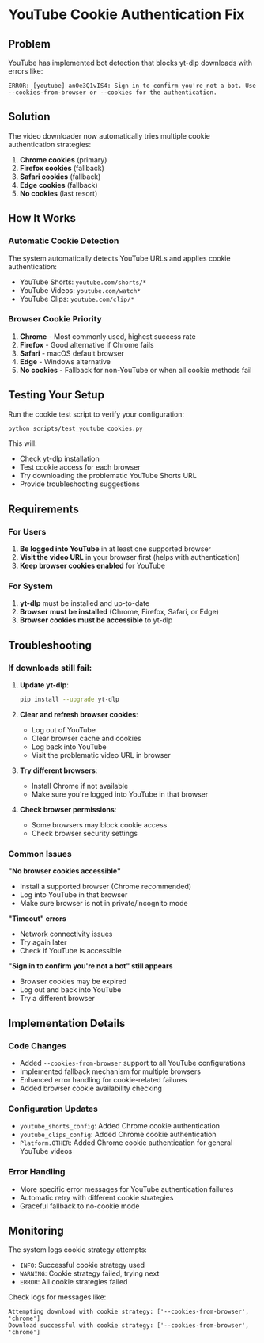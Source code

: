 # YouTube Cookie Authentication Fix

## Problem
YouTube has implemented bot detection that blocks yt-dlp downloads with errors like:
```
ERROR: [youtube] anOe3Q1vIS4: Sign in to confirm you're not a bot. Use --cookies-from-browser or --cookies for the authentication.
```

## Solution
The video downloader now automatically tries multiple cookie authentication strategies:

1. **Chrome cookies** (primary)
2. **Firefox cookies** (fallback)
3. **Safari cookies** (fallback)
4. **Edge cookies** (fallback)
5. **No cookies** (last resort)

## How It Works

### Automatic Cookie Detection
The system automatically detects YouTube URLs and applies cookie authentication:
- YouTube Shorts: `youtube.com/shorts/*`
- YouTube Videos: `youtube.com/watch*`
- YouTube Clips: `youtube.com/clip/*`

### Browser Cookie Priority
1. **Chrome** - Most commonly used, highest success rate
2. **Firefox** - Good alternative if Chrome fails
3. **Safari** - macOS default browser
4. **Edge** - Windows alternative
5. **No cookies** - Fallback for non-YouTube or when all cookie methods fail

## Testing Your Setup

Run the cookie test script to verify your configuration:

```bash
python scripts/test_youtube_cookies.py
```

This will:
- Check yt-dlp installation
- Test cookie access for each browser
- Try downloading the problematic YouTube Shorts URL
- Provide troubleshooting suggestions

## Requirements

### For Users
1. **Be logged into YouTube** in at least one supported browser
2. **Visit the video URL** in your browser first (helps with authentication)
3. **Keep browser cookies enabled** for YouTube

### For System
1. **yt-dlp** must be installed and up-to-date
2. **Browser must be installed** (Chrome, Firefox, Safari, or Edge)
3. **Browser cookies must be accessible** to yt-dlp

## Troubleshooting

### If downloads still fail:

1. **Update yt-dlp**:
   ```bash
   pip install --upgrade yt-dlp
   ```

2. **Clear and refresh browser cookies**:
   - Log out of YouTube
   - Clear browser cache and cookies
   - Log back into YouTube
   - Visit the problematic video URL in browser

3. **Try different browsers**:
   - Install Chrome if not available
   - Make sure you're logged into YouTube in that browser

4. **Check browser permissions**:
   - Some browsers may block cookie access
   - Check browser security settings

### Common Issues

**"No browser cookies accessible"**
- Install a supported browser (Chrome recommended)
- Log into YouTube in that browser
- Make sure browser is not in private/incognito mode

**"Timeout" errors**
- Network connectivity issues
- Try again later
- Check if YouTube is accessible

**"Sign in to confirm you're not a bot" still appears**
- Browser cookies may be expired
- Log out and back into YouTube
- Try a different browser

## Implementation Details

### Code Changes
- Added `--cookies-from-browser` support to all YouTube configurations
- Implemented fallback mechanism for multiple browsers
- Enhanced error handling for cookie-related failures
- Added browser cookie availability checking

### Configuration Updates
- `youtube_shorts_config`: Added Chrome cookie authentication
- `youtube_clips_config`: Added Chrome cookie authentication  
- `Platform.OTHER`: Added Chrome cookie authentication for general YouTube videos

### Error Handling
- More specific error messages for YouTube authentication failures
- Automatic retry with different cookie strategies
- Graceful fallback to no-cookie mode

## Monitoring

The system logs cookie strategy attempts:
- `INFO`: Successful cookie strategy used
- `WARNING`: Cookie strategy failed, trying next
- `ERROR`: All cookie strategies failed

Check logs for messages like:
```
Attempting download with cookie strategy: ['--cookies-from-browser', 'chrome']
Download successful with cookie strategy: ['--cookies-from-browser', 'chrome']
```